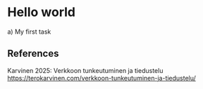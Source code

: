 # Hello world

a) My first task 

## References 

Karvinen 2025: Verkkoon tunkeutuminen ja tiedustelu https://terokarvinen.com/verkkoon-tunkeutuminen-ja-tiedustelu/

